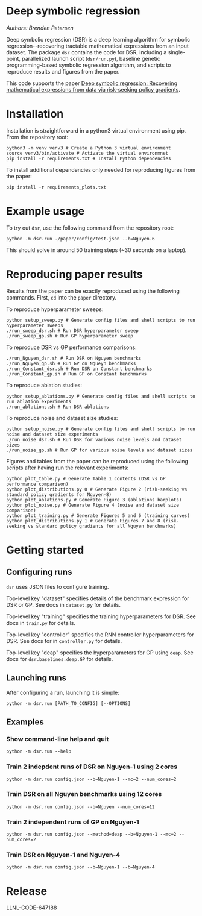 # Deep symbolic regression

*Authors: Brenden Petersen*

Deep symbolic regression (DSR) is a deep learning algorithm for symbolic regression--recovering tractable mathematical expressions from an input dataset. The package `dsr` contains the code for DSR, including a single-point, parallelized launch script (`dsr/run.py`), baseline genetic programming-based symbolic regression algorithm, and scripts to reproduce results and figures from the paper.

This code supports the paper [Deep symbolic regression: Recovering mathematical expressions from data via risk-seeking policy gradients](https://arxiv.org/abs/1912.04871).

# Installation

Installation is straightforward in a python3 virtual environment using pip. From the repository root:

```
python3 -m venv venv3 # Create a Python 3 virtual environment
source venv3/bin/activate # Activate the virtual environmnet
pip install -r requirements.txt # Install Python dependencies
```

To install additional dependencies only needed for reproducing figures from the paper:

```
pip install -r requirements_plots.txt
```

# Example usage

To try out `dsr`, use the following command from the repository root:

```
python -m dsr.run ./paper/config/test.json --b=Nguyen-6
```

This should solve in around 50 training steps (~30 seconds on a laptop).

# Reproducing paper results

Results from the paper can be exactly reproduced using the following commands. First, `cd` into the `paper` directory.

To reproduce hyperparameter sweeps:

```
python setup_sweep.py # Generate config files and shell scripts to run hyperparameter sweeps
./run_sweep_dsr.sh # Run DSR hyperparameter sweep
./run_sweep_gp.sh # Run GP hyperparameter sweep
```

To reproduce DSR vs GP performance comparisons:

```
./run_Nguyen_dsr.sh # Run DSR on Nguyen benchmarks
./run_Nguyen_gp.sh # Run GP on Ngueyn benchmarks
./run_Constant_dsr.sh # Run DSR on Constant benchmarks
./run_Constant_gp.sh # Run GP on Constant benchmarks
```

To reproduce ablation studies:

```
python setup_ablations.py # Generate config files and shell scripts to run ablation experiments
./run_ablations.sh # Run DSR ablations
```

To reproduce noise and dataset size studies:

```
python setup_noise.py # Generate config files and shell scripts to run noise and dataset size experiments
./run_noise_dsr.sh # Run DSR for various noise levels and dataset sizes
./run_noise_gp.sh # Run GP for various noise levels and dataset sizes
```

Figures and tables from the paper can be reproduced using the following scripts after having run the relevant experiments:

```
python plot_table.py # Generate Table 1 contents (DSR vs GP performance comparison)
python plot_distributions.py 0 # Generate Figure 2 (risk-seeking vs standard policy gradients for Nguyen-8)
python plot_ablations.py # Generate Figure 3 (ablations barplots)
python plot_noise.py # Generate Figure 4 (noise and dataset size comparison)
python plot_training.py # Generate Figures 5 and 6 (training curves)
python plot_distributions.py 1 # Generate Figures 7 and 8 (risk-seeking vs standard policy gradients for all Nguyen benchmarks)
```

# Getting started

## Configuring runs

`dsr` uses JSON files to configure training.

Top-level key "dataset" specifies details of the benchmark expression for DSR or GP. See docs in `dataset.py` for details.

Top-level key "training" specifies the training hyperparameters for DSR. See docs in `train.py` for details.

Top-level key "controller" specifies the RNN controller hyperparameters for DSR. See docs for in `controller.py` for details.

Top-level key "deap" specifies the hyperparameters for GP using `deap`. See docs for `dsr.baselines.deap.GP` for details.

## Launching runs

After configuring a run, launching it is simple:

```
python -m dsr.run [PATH_TO_CONFIG] [--OPTIONS]
```

## Examples

### Show command-line help and quit

```
python -m dsr.run --help
```

### Train 2 indepdent runs of DSR on Nguyen-1 using 2 cores

```
python -m dsr.run config.json --b=Nguyen-1 --mc=2 --num_cores=2
```

### Train DSR on all Nguyen benchmarks using 12 cores

```
python -m dsr.run config.json --b=Nguyen --num_cores=12
```

### Train 2 independent runs of GP on Nguyen-1

```
python -m dsr.run config.json --method=deap --b=Nguyen-1 --mc=2 --num_cores=2
```

### Train DSR on Nguyen-1 and Nguyen-4

```
python -m dsr.run config.json --b=Nguyen-1 --b=Nguyen-4
```

# Release

LLNL-CODE-647188
